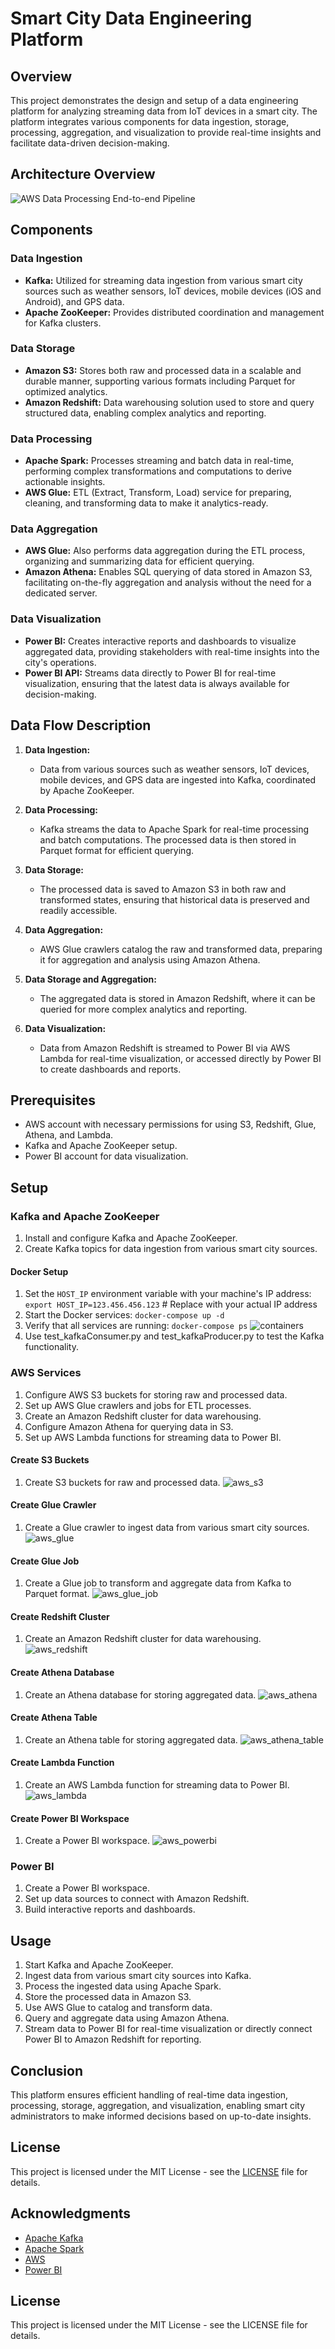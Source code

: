 # Smart City Data Engineering Platform

## Overview
This project demonstrates the design and setup of a data engineering platform for analyzing streaming data from IoT devices in a smart city. The platform integrates various components for data ingestion, storage, processing, aggregation, and visualization to provide real-time insights and facilitate data-driven decision-making.

## Architecture Overview

![AWS Data Processing End-to-end Pipeline](architecture.png)

## Components

### Data Ingestion
- **Kafka:** Utilized for streaming data ingestion from various smart city sources such as weather sensors, IoT devices, mobile devices (iOS and Android), and GPS data.
- **Apache ZooKeeper:** Provides distributed coordination and management for Kafka clusters.

### Data Storage
- **Amazon S3:** Stores both raw and processed data in a scalable and durable manner, supporting various formats including Parquet for optimized analytics.
- **Amazon Redshift:** Data warehousing solution used to store and query structured data, enabling complex analytics and reporting.

### Data Processing
- **Apache Spark:** Processes streaming and batch data in real-time, performing complex transformations and computations to derive actionable insights.
- **AWS Glue:** ETL (Extract, Transform, Load) service for preparing, cleaning, and transforming data to make it analytics-ready.

### Data Aggregation
- **AWS Glue:** Also performs data aggregation during the ETL process, organizing and summarizing data for efficient querying.
- **Amazon Athena:** Enables SQL querying of data stored in Amazon S3, facilitating on-the-fly aggregation and analysis without the need for a dedicated server.

### Data Visualization
- **Power BI:** Creates interactive reports and dashboards to visualize aggregated data, providing stakeholders with real-time insights into the city's operations.
- **Power BI API:** Streams data directly to Power BI for real-time visualization, ensuring that the latest data is always available for decision-making.

## Data Flow Description

1. **Data Ingestion:**
   - Data from various sources such as weather sensors, IoT devices, mobile devices, and GPS data are ingested into Kafka, coordinated by Apache ZooKeeper.
   
2. **Data Processing:**
   - Kafka streams the data to Apache Spark for real-time processing and batch computations. The processed data is then stored in Parquet format for efficient querying.
   
3. **Data Storage:**
   - The processed data is saved to Amazon S3 in both raw and transformed states, ensuring that historical data is preserved and readily accessible.
   
4. **Data Aggregation:**
   - AWS Glue crawlers catalog the raw and transformed data, preparing it for aggregation and analysis using Amazon Athena.
   
5. **Data Storage and Aggregation:**
   - The aggregated data is stored in Amazon Redshift, where it can be queried for more complex analytics and reporting.
   
6. **Data Visualization:**
   - Data from Amazon Redshift is streamed to Power BI via AWS Lambda for real-time visualization, or accessed directly by Power BI to create dashboards and reports.

## Prerequisites

- AWS account with necessary permissions for using S3, Redshift, Glue, Athena, and Lambda.
- Kafka and Apache ZooKeeper setup.
- Power BI account for data visualization.

## Setup

### Kafka and Apache ZooKeeper
1. Install and configure Kafka and Apache ZooKeeper.
2. Create Kafka topics for data ingestion from various smart city sources.

#### Docker Setup
1. Set the `HOST_IP` environment variable with your machine's IP address:
   `export HOST_IP=123.456.456.123`  # Replace with your actual IP address
2. Start the Docker services:
   `docker-compose up -d`
3. Verify that all services are running:
   `docker-compose ps`
![containers](Containers.png)
4. Use test_kafkaConsumer.py and test_kafkaProducer.py to test the Kafka functionality.

### AWS Services
1. Configure AWS S3 buckets for storing raw and processed data.
2. Set up AWS Glue crawlers and jobs for ETL processes.
3. Create an Amazon Redshift cluster for data warehousing.
4. Configure Amazon Athena for querying data in S3.
5. Set up AWS Lambda functions for streaming data to Power BI.

#### Create S3 Buckets
1. Create S3 buckets for raw and processed data.
![aws_s3](aws_s3.png)

#### Create Glue Crawler
1. Create a Glue crawler to ingest data from various smart city sources.
![aws_glue](aws_glue.png)

#### Create Glue Job
1. Create a Glue job to transform and aggregate data from Kafka to Parquet format.
![aws_glue_job](aws_glue_job.png)

#### Create Redshift Cluster
1. Create an Amazon Redshift cluster for data warehousing.
![aws_redshift](aws_redshift.png)

#### Create Athena Database
1. Create an Athena database for storing aggregated data.
![aws_athena](aws_athena.png)

#### Create Athena Table
1. Create an Athena table for storing aggregated data.
![aws_athena_table](aws_athena_table.png)

#### Create Lambda Function
1. Create an AWS Lambda function for streaming data to Power BI.
![aws_lambda](aws_lambda.png)

#### Create Power BI Workspace
1. Create a Power BI workspace.
![aws_powerbi](aws_powerbi.png)

### Power BI
1. Create a Power BI workspace.
2. Set up data sources to connect with Amazon Redshift.
3. Build interactive reports and dashboards.

## Usage

1. Start Kafka and Apache ZooKeeper.
2. Ingest data from various smart city sources into Kafka.
3. Process the ingested data using Apache Spark.
4. Store the processed data in Amazon S3.
5. Use AWS Glue to catalog and transform data.
6. Query and aggregate data using Amazon Athena.
7. Stream data to Power BI for real-time visualization or directly connect Power BI to Amazon Redshift for reporting.

## Conclusion

This platform ensures efficient handling of real-time data ingestion, processing, storage, aggregation, and visualization, enabling smart city administrators to make informed decisions based on up-to-date insights.

## License

This project is licensed under the MIT License - see the [LICENSE](LICENSE) file for details.

## Acknowledgments

- [Apache Kafka](https://kafka.apache.org/)
- [Apache Spark](https://spark.apache.org/)
- [AWS](https://aws.amazon.com/)
- [Power BI](https://powerbi.microsoft.com/)

## License
This project is licensed under the MIT License - see the LICENSE file for details.
